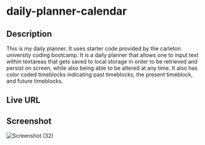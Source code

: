 # daily-planner-calendar

## Description
This is my daily planner. It uses starter code provided by the carleton university coding bootcamp. It is a daily planner that allows one to input
text within textareas that gets saved to local storage in order to be retrieved and persist on screen, while also being able to be altered at any time. 
It also has color coded timeblocks indicating past timeblocks, the present timeblock, and future timeblocks. 

## Live URL

## Screenshot
![Screenshot (32)](https://github.com/Jake66Martin/daily-planner-calendar/assets/139023505/5a5518f0-b70c-4ba0-8949-5ee3686eb5ed)
